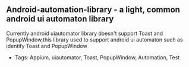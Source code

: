 ## Android-automation-library - a light, common android ui automaton library

Currently android uiautomator library doesn't support Toast and PopupWindow,this library used to support android ui automaton such as identify Toast and PopupWindow

* Tags: Appium, uiautomator, Toast, PopupWindow, Automation, Test